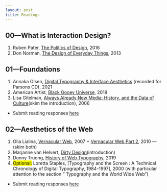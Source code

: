 ```yaml
---
layout: post
title: Readings
---
```


## 00—What is Interaction Design?
1. Ruben Pater, [The Politics of Design](http://www.untold-stories.net/?p=The-Politics-of-Design), 2016 
2. Don Norman, [The Design of Everyday Things](https://web.media.mit.edu/~ascii/papers/norman_chapter1_2013.pdf), 2013


## 01—Foundations
1.  Annaka Olsen, [Digital Typography & Interface Aesthetics](https://vimeo.com/amtparsons/review/507335385/ae7e1387ec) (recorded for Parsons CD), 2021
2. American Artist, [Black Gooey Universe](https://unbag.net/end/black-gooey-universe/), 2018 
3. Lisa Gitelman, [Always Already New Media: History, and the Data of Culture](https://www.mediastudies.asia/wp-content/uploads/2016/10/Gitelman-Always-Already-New-Intro-excerpts.pdf)(skim the introduction), 2006 
- Submit reading responses [here](https://docs.google.com/document/d/1zp0CmThBfNv7nspoN9clikp86TO3blp8oSBTKPjJ4Jg)

## 02—Aesthetics of the Web
1.  Olia Lialina, [Vernacular Web](http://art.teleportacia.org/observation/vernacular/), 2007 + [Vernacular Web Part 2](http://contemporary-home-computing.org/vernacular-web-2/), 2010 — (skim both)
2. Marjanne van Helvert, [Dirty Design](https://dirty-design.net/dirtydesign.html)(introduction) 
3. Donny Truong, [History of Web Typography](https://prowebtype.com/history/), 2019
4. <mark>Optional:</mark> Loretta Staples, [Typography and the Screen : A Technical Chronology of Digital Typography, 1984-1997], 2000 (with particular attention to the section “ Typography and the World Wide Web”)
- Submit reading responses [here](https://docs.google.com/document/d/1zp0CmThBfNv7nspoN9clikp86TO3blp8oSBTKPjJ4Jg)

 
 


